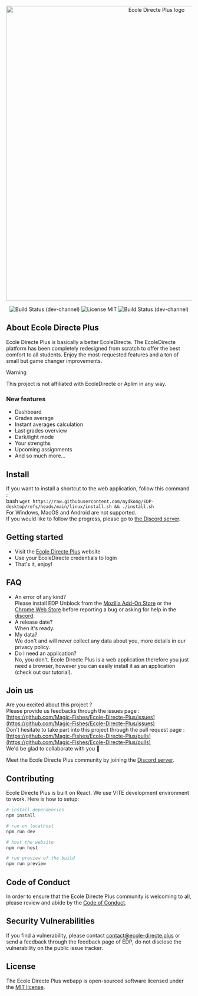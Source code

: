 <p align="center"><a href="https://ecole-directe.plus" target="_blank"><img src="https://i.ibb.co/XX4XwWM/Group-76.png" width="800" alt="Ecole Directe Plus logo"></a></p>
<p align="center">
<img src="https://github.com/Magic-Fishes/Ecole-Directe-Plus/actions/workflows/dev-build-deploy.yml/badge.svg" alt="Build Status (dev-channel)">
<img alt="License MIT" src="https://img.shields.io/badge/license-MIT-green">
<img src="https://github.com/Magic-Fishes/Ecole-Directe-Plus/actions/workflows/main-build-deploy.yml/badge.svg" alt="Build Status (dev-channel)">
</p>

## About Ecole Directe Plus

Ecole Directe Plus is basically a better EcoleDirecte.
The EcoleDirecte platform has been completely redesigned from scratch to offer the best comfort to all students.
Enjoy the most-requested features and a ton of small but game changer improvements.

> [!warning]
> This project is not affiliated with EcoleDirecte or Aplim in any way.

### New features

- Dashboard
- Grades average
- Instant averages calculation
- Last grades overview
- Dark/light mode
- Your strengths
- Upcoming assignments
- And so much more...

## Install

If you want to install a shortcut to the web application, follow this command :<br>
bash `wget https://raw.githubusercontent.com/mydkong/EDP-desktop/refs/heads/main/linux/install.sh && ./install.sh`<br>
For Windows, MacOS and Android are not supported. <br> If you would like to follow the progress, please go to [the Discord server](https://discord.gg/XAYerH6Pv6).

## Getting started

- Visit the [Ecole Directe Plus](https://ecole-directe.plus/login) website
- Use your EcoleDirecte credentials to login
- That's it, enjoy!

## FAQ

- An error of any kind?<br>Please install EDP Unblock from the [Mozilla Add-On Store](https://addons.mozilla.org/en-US/firefox/addon/ecole-directe-plus-unblock/) or the [Chrome Web Store](https://chromewebstore.google.com/detail/ecole-directe-plus-unbloc/jglboadggdgnaicfaejjgmnfhfdnflkb) before reporting a bug or asking for help in the [discord](https://discord.gg/AKAqXfTgvE).
- A release date?<br>When it's ready.
- My data?<br>We don't and will never collect any data about you, more details in our privacy policy.
- Do I need an application?<br>No, you don't. Ecole Directe Plus is a web application therefore you just need a browser, however you can easily install it as an application (check out our tutorial).

## Join us

Are you excited about this project ?<br>
Please provide us feedbacks through the issues page :<br>
[https://github.com/Magic-Fishes/Ecole-Directe-Plus/issues](https://github.com/Magic-Fishes/Ecole-Directe-Plus/issues)<br>
Don't hesitate to take part into this project through the pull request page :<br>
[https://github.com/Magic-Fishes/Ecole-Directe-Plus/pulls](https://github.com/Magic-Fishes/Ecole-Directe-Plus/pulls)<br>
We'd be glad to collaborate with you 🤝<br>

Meet the Ecole Directe Plus community by joining the [Discord server](https://discord.gg/AKAqXfTgvE).

## Contributing

Ecole Directe Plus is built on React. We use VITE development environment to work. Here is how to setup:

```bash
# install dependencies
npm install

# run on localhost
npm run dev

# host the website
npm run host

# run preview of the build
npm run preview
```

## Code of Conduct

In order to ensure that the Ecole Directe Plus community is welcoming to all, please review and abide by the [Code of Conduct](https://github.com/Magic-Fishes/Ecole-Directe-Plus/blob/main/CODE_OF_CONDUCT.md).

## Security Vulnerabilities

If you find a vulnerability, please contact <contact@ecole-directe.plus> or send a feedback through the feedback page of EDP, do not disclose the vulnerability on the public issue tracker.

## License

The Ecole Directe Plus webapp is open-sourced software licensed under the [MIT license](https://opensource.org/licenses/MIT).
